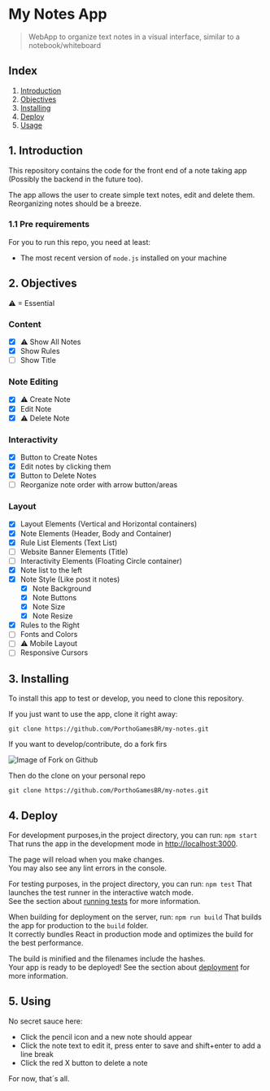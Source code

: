 # My Notes App

> WebApp to organize text notes in a visual interface, similar to a notebook/whiteboard

## Index
    
1. [Introduction](#1-introduction)
2. [Objectives](#2-objectives)
3. [Installing](#3-installing)
4. [Deploy](#4-deploy)
5. [Usage](#5-using)

## 1. Introduction

This repository contains the code for the front end of a note taking app (Possibly the backend in the future too).

The app allows the user to create simple text notes, edit and delete them. Reorganizing notes should be a breeze.

### 1.1 Pre requirements
For you to run this repo, you need at least:
- The most recent version of `node.js` installed on your machine

## 2. Objectives
⚠ = Essential
### Content
- [x] ⚠ Show All Notes
- [x] Show Rules
- [ ] Show Title
### Note Editing
- [x] ⚠ Create Note
- [x] Edit Note
- [x] ⚠ Delete Note
### Interactivity
- [x] Button to Create Notes
- [x] Edit notes by clicking them
- [x] Button to Delete Notes
- [ ] Reorganize note order with arrow button/areas
### Layout
- [x] Layout Elements (Vertical and Horizontal containers)
- [x] Note Elements (Header, Body and Container)
- [x] Rule List Elements (Text List)
- [ ] Website Banner Elements (Title)
- [ ] Interactivity Elements (Floating Circle container)
- [x] Note list to the left
- [x] Note Style (Like post it notes)
    - [x] Note Background
    - [x] Note Buttons
    - [x] Note Size
    - [x] Note Resize 
- [x] Rules to the Right
- [ ] Fonts and Colors
- [ ] ⚠ Mobile Layout
- [ ] Responsive Cursors

## 3. Installing
To install this app to test or develop, you need to clone this repository.

If you just want to use the app, clone it right away: 

`git clone https://github.com/PorthoGamesBR/my-notes.git`

If you want to develop/contribute, do a fork firs

<img src="https://docs.github.com/assets/cb-79331/mw-1440/images/help/repository/fork_button.webp" alt="Image of Fork on Github">

Then do the clone on your personal repo

`git clone https://github.com/PorthoGamesBR/my-notes.git`

## 4. Deploy
For development purposes,in the project directory, you can run:
    `npm start`
That runs the app in the development mode in [http://localhost:3000](http://localhost:3000).

The page will reload when you make changes.\
You may also see any lint errors in the console.

For testing purposes, in the project directory, you can run:
`npm test`
That launches the test runner in the interactive watch mode.\
See the section about [running tests](https://facebook.github.io/create-react-app/docs/running-tests) for more information.

When building for deployment on the server, run:
`npm run build`
That builds the app for production to the `build` folder.\
It correctly bundles React in production mode and optimizes the build for the best performance.

The build is minified and the filenames include the hashes.\
Your app is ready to be deployed!
See the section about [deployment](https://facebook.github.io/create-react-app/docs/deployment) for more information.

## 5. Using

No secret sauce here: 
- Click the pencil icon and a new note should appear
- Click the note text to edit it, press enter to save and shift+enter to add a line break
- Click the red X button to delete a note

For now, that´s all.